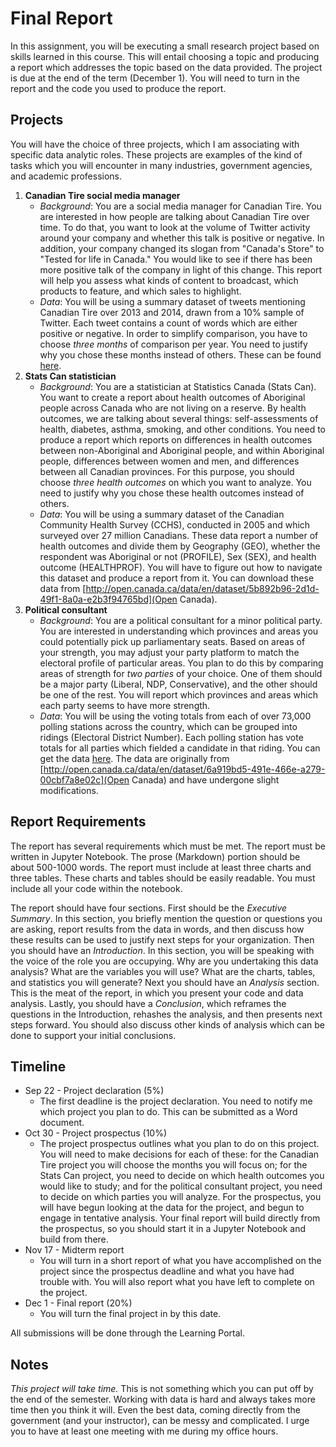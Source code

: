 # Final Report

In this assignment, you will be executing a small research project based on skills learned in this course. This will entail choosing a topic and producing a report which addresses the topic based on the data provided. The project is due at the end of the term (December 1). You will need to turn in the report and the code you used to produce the report.

## Projects

You will have the choice of three projects, which I am associating with specific data analytic roles. These projects are examples of the kind of tasks which you will encounter in many industries, government agencies, and academic professions. 

1. **Canadian Tire social media manager**
    - *Background*: You are a social media manager for Canadian Tire. You are interested in how people are talking about Canadian Tire over time. To do that, you want to look at the volume of Twitter activity around your company and whether this talk is positive or negative. In addition, your company changed its slogan from "Canada's Store" to "Tested for life in Canada." You would like to see if there has been more positive talk of the company in light of this change. This report will help you assess what kinds of content to broadcast, which products to feature, and which sales to highlight. 
    - *Data*: You will be using a summary dataset of tweets mentioning Canadian Tire over 2013 and 2014, drawn from a 10% sample of Twitter. Each tweet contains a count of words which are either positive or negative. In order to simplify comparison, you have to choose *three months* of comparison per year. You need to justify why you chose these months instead of others. These can be found [here](data/canadian-tire_cct490.csv). 
2. **Stats Can statistician**
    - *Background*: You are a statistician at Statistics Canada (Stats Can). You want to create a report about health outcomes of Aboriginal people across Canada who are not living on a reserve. By health outcomes, we are talking about several things: self-assessments of health, diabetes, asthma, smoking, and other conditions. You need to produce a report which reports on differences in health outcomes between non-Aboriginal and Aboriginal people, and within Aboriginal people, differences between women and men, and differences between all Canadian provinces. For this purpose, you should choose *three health outcomes* on which you want to analyze. You need to justify why you chose these health outcomes instead of others.
    - *Data*: You will be using a summary dataset of the Canadian Community Health Survey (CCHS), conducted in 2005 and which surveyed over 27 million Canadians. These data report a number of health outcomes and divide them by Geography (GEO), whether the respondent was Aboriginal or not (PROFILE), Sex (SEX), and health outcome (HEALTHPROF). You will have to figure out how to navigate this dataset and produce a report from it. You can download these data from [http://open.canada.ca/data/en/dataset/5b892b96-2d1d-49f1-8a0a-e2b3f94765bd](Open Canada).
3. **Political consultant**
    - *Background*: You are a political consultant for a minor political party. You are interested in understanding which provinces and areas you could potentially pick up parliamentary seats. Based on areas of your strength, you may adjust your party platform to match the electoral profile of particular areas. You plan to do this by comparing areas of strength for *two parties* of your choice. One of them should be a major party (Liberal, NDP, Conservative), and the other should be one of the rest. You will report which provinces and areas which each party seems to have more strength.
    - *Data*: You will be using the voting totals from each of over 73,000 polling stations across the country, which can be grouped into ridings (Electoral District Number). Each polling station has vote totals for all parties which fielded a candidate in that riding. You can get the data [here](data/election-ca-2015.csv). The data are originally from [http://open.canada.ca/data/en/dataset/6a919bd5-491e-466e-a279-00cbf7a8e02c](Open Canada) and have undergone slight modifications.

## Report Requirements

The report has several requirements which must be met. The report must be written in Jupyter Notebook. The prose (Markdown) portion should be about 500-1000 words. The report must include at least three charts and three tables. These charts and tables should be easily readable. You must include all your code within the notebook.

The report should have four sections. First should be the *Executive Summary*. In this section, you briefly mention the question or questions you are asking, report results from the data in words, and then discuss how these results can be used to justify next steps for your organization. Then you should have an *Introduction*. In this section, you will be speaking with the voice of the role you are occupying. Why are you undertaking this data analysis? What are the variables you will use? What are the charts, tables, and statistics you will generate? Next you should have an *Analysis* section. This is the meat of the report, in which you present your code and data analysis. Lastly, you should have a *Conclusion*, which reframes the questions in the Introduction, rehashes the analysis, and then presents next steps forward. You should also discuss other kinds of analysis which can be done to support your initial conclusions.

## Timeline

- Sep 22 - Project declaration (5%)
    - The first deadline is the project declaration. You need to notify me which project you plan to do. This can be submitted as a Word document.
- Oct 30 - Project prospectus (10%)
    - The project prospectus outlines what you plan to do on this project. You will need to make decisions for each of these: for the Canadian Tire project you will choose the months you will focus on; for the Stats Can project, you need to decide on which health outcomes you would like to study; and for the political consultant project, you need to decide on which parties you will analyze. For the prospectus, you will have begun looking at the data for the project, and begun to engage in tentative analysis. Your final report will build directly from the prospectus, so you should start it in a Jupyter Notebook and build from there.
- Nov 17 - Midterm report
    - You will turn in a short report of what you have accomplished on the project since the prospectus deadline and what you have had trouble with. You will also report what you have left to complete on the project.
- Dec 1 - Final report (20%)
    - You will turn the final project in by this date.

All submissions will be done through the Learning Portal.

## Notes

*This project will take time.* This is not something which you can put off by the end of the semester. Working with data is hard and always takes more time then you think it will. Even the best data, coming directly from the government (and your instructor), can be messy and complicated. I urge you to have at least one meeting with me during my office hours. 

